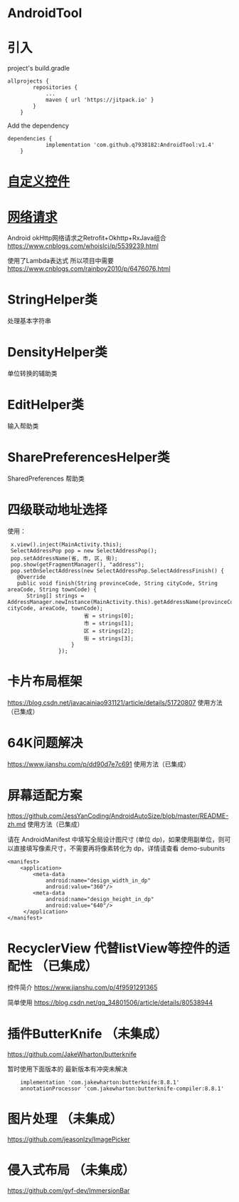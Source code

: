 # AndroidTool       
# 引入
project's build.gradle
```
allprojects {
		repositories {
			...
			maven { url 'https://jitpack.io' }
		}
	}
```
Add the dependency
```
dependencies {
	        implementation 'com.github.q7938182:AndroidTool:v1.4'
	}
```
[自定义控件]: /widgets.md
# [自定义控件]

[网络请求]: /Http.md
# [网络请求]
Android okHttp网络请求之Retrofit+Okhttp+RxJava组合  https://www.cnblogs.com/whoislcj/p/5539239.html

使用了Lambda表达式 所以项目中需要 https://www.cnblogs.com/rainboy2010/p/6476076.html

# StringHelper类
处理基本字符串

# DensityHelper类
单位转换的辅助类

# EditHelper类
输入帮助类

# SharePreferencesHelper类
SharedPreferences 帮助类

# 四级联动地址选择
使用：
```
 x.view().inject(MainActivity.this);
 SelectAddressPop pop = new SelectAddressPop();
 pop.setAddressName(省, 市, 区, 街);
 pop.show(getFragmentManager(), "address");
 pop.setOnSelectAddress(new SelectAddressPop.SelectAddressFinish() {
   @Override
   public void finish(String provinceCode, String cityCode, String areaCode, String townCode) {
      String[] strings = AddressManager.newInstance(MainActivity.this).getAddressName(provinceCode, cityCode, areaCode, townCode);
                        省 = strings[0];
                        市 = strings[1];
                        区 = strings[2];
                        街 = strings[3];
                    }
                });
```
# 卡片布局框架
https://blog.csdn.net/javacainiao931121/article/details/51720807 使用方法 （已集成）
# 64K问题解决
https://www.jianshu.com/p/dd90d7e7c691 使用方法（已集成）
# 屏幕适配方案
https://github.com/JessYanCoding/AndroidAutoSize/blob/master/README-zh.md 使用方法（已集成）

请在 AndroidManifest 中填写全局设计图尺寸 (单位 dp)，如果使用副单位，则可以直接填写像素尺寸，不需要再将像素转化为 dp，详情请查看 demo-subunits
```
<manifest>
    <application>            
        <meta-data
            android:name="design_width_in_dp"
            android:value="360"/>
        <meta-data
            android:name="design_height_in_dp"
            android:value="640"/>           
     </application>           
</manifest>
```
# RecyclerView 代替listView等控件的适配性 （已集成）
控件简介 https://www.jianshu.com/p/4f9591291365

简单使用 https://blog.csdn.net/qq_34801506/article/details/80538944


# 插件ButterKnife （未集成）
https://github.com/JakeWharton/butterknife

暂时使用下面版本的 最新版本有冲突未解决
```
    implementation 'com.jakewharton:butterknife:8.8.1'
    annotationProcessor 'com.jakewharton:butterknife-compiler:8.8.1'
```   
# 图片处理 （未集成）
https://github.com/jeasonlzy/ImagePicker
# 侵入式布局 （未集成）
https://github.com/gyf-dev/ImmersionBar

